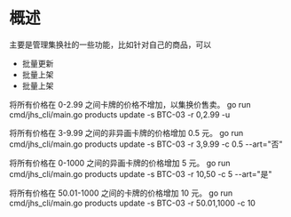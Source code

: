 # 概述

主要是管理集换社的一些功能，比如针对自己的商品，可以

- 批量更新
- 批量上架
- 批量上架

将所有价格在 0-2.99 之间卡牌的价格不增加，以集换价售卖。
go run cmd/jhs_cli/main.go products update -s BTC-03 -r 0,2.99 -u

将所有价格在 3-9.99 之间的非异画卡牌的价格增加 0.5 元。
go run cmd/jhs_cli/main.go products update -s BTC-03 -r 3,9.99 -c 0.5 --art="否"

将所有价格在 0-1000 之间的异画卡牌的价格增加 5 元。
go run cmd/jhs_cli/main.go products update -s BTC-03 -r 10,50 -c 5 --art="是"

将所有价格在 50.01-1000 之间的卡牌的价格增加 10 元。
go run cmd/jhs_cli/main.go products update -s BTC-03 -r 50.01,1000 -c 10
